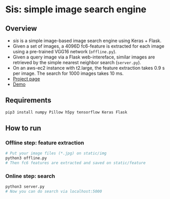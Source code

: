 # Sis: simple image search engine

## Overview
- *sis* is a simple image-based image search engine using Keras + Flask.
- Given a set of images, a 4096D fc6-feature is extracted for each image using a pre-trained VGG16 network (`offline.py`).
- Given a query image via a Flask web-intereface, similar images are retrieved by the simple nearest neighbor search (`server.py`).
- On an aws-ec2 instance with t2.large, the feature extraction takes 0.9 s per image. The search for 1000 images takes 10 ms.
- [Project page](https://www.hal.t.u-tokyo.ac.jp/~matsui/project/sis/sis.html)
- [Demo](http://www.simple-image-search.xyz/)

## Requirements
```bash
pip3 install numpy Pillow h5py tensorflow Keras Flask 
```

## How to run

### Offline step: feature extraction
```bash
# Put your image files (*.jpg) on static/img
python3 offline.py
# Then fc6 features are extracted and saved on static/feature
```

### Online step: search
```bash
python3 server.py
# Now you can do search via localhost:5000
```